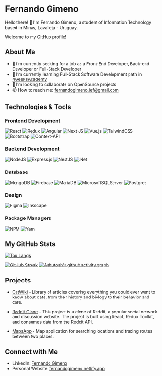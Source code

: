# Fernando Gimeno

Hello there! 👋 I'm Fernando Gimeno, a student of Information Technology based in Minas, Lavalleja - Uruguay.

Welcome to my GitHub profile!

## About Me

- 🔭 I’m currently seeking for a job as a Front-End Developer, Back-end Developer or Full-Stack Developer
- 🌱 I’m currently learning Full-Stack Software Development path in [4GeeksAcademy](https://4geeks.com/)
- 👯 I’m looking to collaborate on OpenSource projects
- 📫 How to reach me: fernandogimeno.ief@gmail.com

## Technologies & Tools

### Frontend Development

![React](https://img.shields.io/badge/react-%2320232a.svg?style=for-the-badge&logo=react&logoColor=%2361DAFB)
![Redux](https://img.shields.io/badge/redux-%23593d88.svg?style=for-the-badge&logo=redux&logoColor=white)
![Angular](https://img.shields.io/badge/angular-%23DD0031.svg?style=for-the-badge&logo=angular&logoColor=white)
![Next JS](https://img.shields.io/badge/Next-black?style=for-the-badge&logo=next.js&logoColor=white)
![Vue.js](https://img.shields.io/badge/vuejs-%2335495e.svg?style=for-the-badge&logo=vuedotjs&logoColor=%234FC08D)
![TailwindCSS](https://img.shields.io/badge/tailwindcss-%2338B2AC.svg?style=for-the-badge&logo=tailwind-css&logoColor=white)
![Bootstrap](https://img.shields.io/badge/bootstrap-%238511FA.svg?style=for-the-badge&logo=bootstrap&logoColor=white)
![Context-API](https://img.shields.io/badge/Context--Api-000000?style=for-the-badge&logo=react)

### Backend Development

![NodeJS](https://img.shields.io/badge/node.js-6DA55F?style=for-the-badge&logo=node.js&logoColor=white)
![Express.js](https://img.shields.io/badge/express.js-%23404d59.svg?style=for-the-badge&logo=express&logoColor=%2361DAFB)
![NestJS](https://img.shields.io/badge/nestjs-%23E0234E.svg?style=for-the-badge&logo=nestjs&logoColor=white)
![.Net](https://img.shields.io/badge/.NET-5C2D91?style=for-the-badge&logo=.net&logoColor=white)

### Database

![MongoDB](https://img.shields.io/badge/MongoDB-%234ea94b.svg?style=for-the-badge&logo=mongodb&logoColor=white)
![Firebase](https://img.shields.io/badge/firebase-a08021?style=for-the-badge&logo=firebase&logoColor=ffcd34)
![MariaDB](https://img.shields.io/badge/MariaDB-003545?style=for-the-badge&logo=mariadb&logoColor=white)
![MicrosoftSQLServer](https://img.shields.io/badge/Microsoft%20SQL%20Server-CC2927?style=for-the-badge&logo=microsoft%20sql%20server&logoColor=white)
![Postgres](https://img.shields.io/badge/postgres-%23316192.svg?style=for-the-badge&logo=postgresql&logoColor=white)

### Design

![Figma](https://img.shields.io/badge/figma-%23F24E1E.svg?style=for-the-badge&logo=figma&logoColor=white)
![Inkscape](https://img.shields.io/badge/Inkscape-e0e0e0?style=for-the-badge&logo=inkscape&logoColor=080A13)

### Package Managers
![NPM](https://img.shields.io/badge/NPM-%23CB3837.svg?style=for-the-badge&logo=npm&logoColor=white)
![Yarn](https://img.shields.io/badge/yarn-%232C8EBB.svg?style=for-the-badge&logo=yarn&logoColor=white)

## My GitHub Stats

[![Top Langs](https://github-readme-stats.vercel.app/api/top-langs/?username=fernando-gimeno&layout=donut-vertical)](https://github.com/anuraghazra/github-readme-stats)

[![GitHub Streak](https://streak-stats.demolab.com?user=fernando-gimeno&theme=transparent&date_format=M%20j%5B%2C%20Y%5D&mode=weekly)](https://git.io/streak-stats)
[![Ashutosh's github activity graph](https://github-readme-activity-graph.vercel.app/graph?username=fernando-gimeno&theme=dracula)](https://github.com/ashutosh00710/github-readme-activity-graph)

## Projects

- [CatWiki](https://github.com/fernandouy/cat-wiki/) - Library of articles covering everything you could ever want to know about cats, from their history and biology to their behavior and care.

- [Reddit Clone](https://github.com/fernandouy/reddit-clon/) - This project is a clone of Reddit, a popular social network and discussion website. The project is built using React, Redux Toolkit, and consumes data from the Reddit API.

- [MapsApp](https://github.com/fernandouy/maps-app/) - Map application for searching locations and tracing routes between two places.

## Connect with Me

- LinkedIn: [Fernando Gimeno](https://www.linkedin.com/in/fernando-gimeno)
- Personal Website: [fernandogimeno.netlify.app](https://fernandogimeno.netlify.app/)
